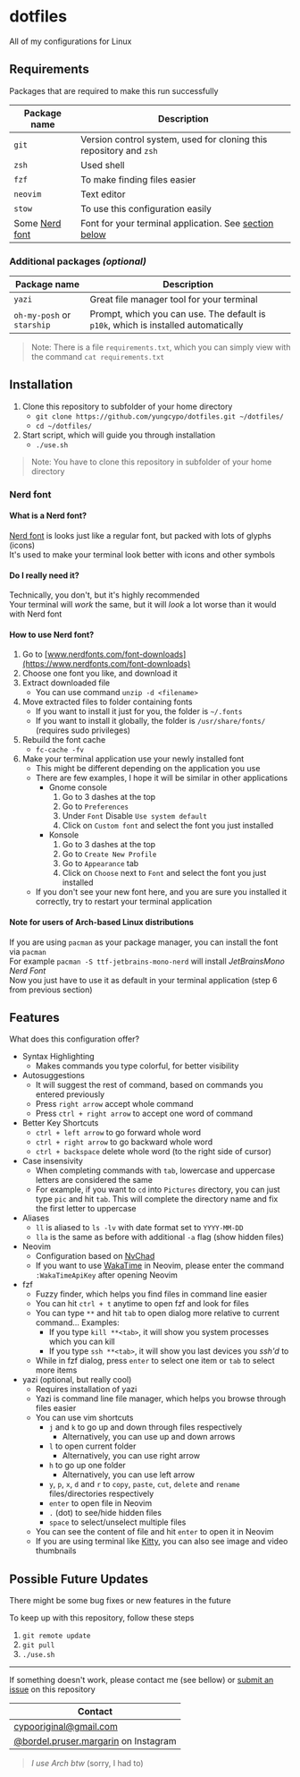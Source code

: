 # dotfiles
All of my configurations for Linux  

## Requirements
Packages that are required to make this run successfully  

| Package name                                 | Description                                                           |
| -------------------------------------------- | --------------------------------------------------------------------- |
| `git`                                        | Version control system, used for cloning this repository and `zsh`    |
| `zsh`                                        | Used shell                                                            |
| `fzf`                                        | To make finding files easier                                          |
| `neovim`                                     | Text editor                                                           |
| `stow`                                       | To use this configuration easily                                      |
| Some [Nerd font](https://www.nerdfonts.com/) | Font for your terminal application. See [section below](#Nerd%20font) |

### Additional packages *(optional)*
| Package name | Description |
|-|-|
| `yazi` | Great file manager tool for your terminal |
| `oh-my-posh` or `starship` | Prompt, which you can use. The default is `p10k`, which is installed automatically |

> Note: There is a file `requirements.txt`, which you can simply view with the command `cat requirements.txt`

## Installation
1. Clone this repository to subfolder of your home directory
    - `git clone https://github.com/yungcypo/dotfiles.git ~/dotfiles/`
    - `cd ~/dotfiles/`
2. Start script, which will guide you through installation
    - `./use.sh` 

> Note: You have to clone this repository in subfolder of your home directory

### Nerd font  
#### What is a Nerd font?
[Nerd font](https://www.nerdfonts.com/#home) is looks just like a regular font, but packed with lots of glyphs (icons)  
It's used to make your terminal look better with icons and other symbols  

#### Do I really need it?
Technically, you don't, but it's highly recommended  
Your terminal will *work* the same, but it will *look* a lot worse than it would with Nerd font  

#### How to use Nerd font?
1. Go to [www.nerdfonts.com/font-downloads](https://www.nerdfonts.com/font-downloads)
2. Choose one font you like, and download it 
3. Extract downloaded file 
    - You can use command `unzip -d <filename>`  
4. Move extracted files to folder containing fonts  
    - If you want to install it just for you, the folder is `~/.fonts`
    - If you want to install it globally, the folder is `/usr/share/fonts/` (requires sudo privileges)
5. Rebuild the font cache
    - `fc-cache -fv`
6. Make your terminal application use your newly installed font
    - This might be different depending on the application you use
    - There are few examples, I hope it will be similar in other applications
        - Gnome console 
            1. Go to 3 dashes at the top
            2. Go to `Preferences`
            3. Under `Font` Disable `Use system default`
            4. Click on `Custom font` and select the font you just installed
        - Konsole
            1. Go to 3 dashes at the top
            2. Go to `Create New Profile`
            3. Go to `Appearance` tab
            4. Click on `Choose` next to `Font` and select the font you just installed
    - If you don't see your new font here, and you are sure you installed it correctly, try to restart your terminal application

#### Note for users of Arch-based Linux distributions
If you are using `pacman` as your package manager, you can install the font via `pacman`  
For example `pacman -S ttf-jetbrains-mono-nerd` will install *JetBrainsMono Nerd Font*  
Now you just have to use it as default in your terminal application (step 6 from previous section)

## Features
What does this configuration offer?  

- Syntax Highlighting
    - Makes commands you type colorful, for better visibility
- Autosuggestions
    - It will suggest the rest of command, based on commands you entered previously
    - Press `right arrow` accept whole command
    - Press `ctrl + right arrow` to accept one word of command
- Better Key Shortcuts
    - `ctrl + left arrow` to go forward whole word
    - `ctrl + right arrow` to go backward whole word
    - `ctrl + backspace` delete whole word (to the right side of cursor)
- Case insensivity
    - When completing commands with `tab`, lowercase and uppercase letters are considered the same
    - For example, if you want to `cd` into `Pictures` directory, you can just type `pic` and hit `tab`. This will complete the directory name and fix the first letter to uppercase
- Aliases
    - `ll` is aliased to `ls -lv` with date format set to `YYYY-MM-DD`
    - `lla` is the same as before with additional `-a` flag (show hidden files)
- Neovim
    - Configuration based on [NvChad](https://nvchad.com/)
    - If you want to use [WakaTime](https://wakatime.com/) in Neovim, please enter the command `:WakaTimeApiKey` after opening Neovim
- fzf
    - Fuzzy finder, which helps you find files in command line easier
    - You can hit `ctrl + t` anytime to open fzf and look for files
    - You can type `**` and hit `tab` to open dialog more relative to current command... Examples:
        - If you type `kill **<tab>`, it will show you system processes which you can kill  
        - If you type `ssh **<tab>`, it will show you last devices you *ssh'd* to
    - While in fzf dialog, press `enter` to select one item or `tab` to select more items
- yazi (optional, but really cool)
    - Requires installation of yazi
    - Yazi is command line file manager, which helps you browse through files easier
    - You can use vim shortcuts  
        - `j` and `k` to go up and down through files respectively 
            - Alternatively, you can use up and down arrows
        - `l` to open current folder
            - Alternatively, you can use right arrow
        - `h` to go up one folder
            - Alternatively, you can use left arrow
        - `y`, `p`, `x`, `d` and `r` to `copy`, `paste`, `cut`, `delete` and `rename` files/directories respectively    
        - `enter` to open file in Neovim
        - `.` (dot) to see/hide hidden files
        - `space` to select/unselect multiple files
    - You can see the content of file and hit `enter` to open it in Neovim
    - If you are using terminal like [Kitty](https://github.com/kovidgoyal/kitty), you can also see image and video thumbnails

## Possible Future Updates
There might be some bug fixes or new features in the future  

To keep up with this repository, follow these steps  
1. `git remote update`
2. `git pull`
3. `./use.sh`

---

If something doesn't work, please contact me (see bellow) or [submit an issue](https://github.com/yungcypo/dotfiles/issues/new/choose) on this repository

| Contact |
| --- |
| [cypooriginal@gmail.com](mailto:cypoorignal@gmail.com) |
| [@bordel.pruser.margarin](https://www.instagram.com/bordel.pruser.margarin/) on Instagram |

> *I use Arch btw* (sorry, I had to)
